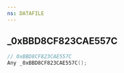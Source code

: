 ```yaml
---
ns: DATAFILE
---
```

## _0xBBD8CF823CAE557C

```c
// 0xBBD8CF823CAE557C
Any _0xBBD8CF823CAE557C();
```

